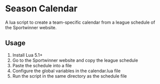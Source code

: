 # Season Calendar

A lua script to create a team-specific calendar from a league schedule of the Sportwinner website.

## Usage

1. Install Lua 5.1+	
1. Go to the Sportwinner website and copy the league schedule
1. Paste the schedule into a file																												
1. Configure the global variables in the calendar.lua file
1. Run the script in the same directory as the schedule file
